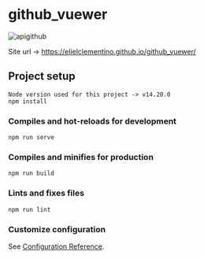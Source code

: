 # github_vuewer

![apigithub](https://user-images.githubusercontent.com/94757087/214729488-494cfa99-ac93-4fde-b64c-04f6ccccddc4.gif)  
  
Site url -> https://elielclementino.github.io/github_vuewer/

## Project setup
```
Node version used for this project -> v14.20.0
npm install
```

### Compiles and hot-reloads for development
```
npm run serve
```

### Compiles and minifies for production
```
npm run build
```

### Lints and fixes files
```
npm run lint
```

### Customize configuration
See [Configuration Reference](https://cli.vuejs.org/config/).
